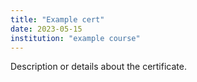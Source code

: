 ```yaml
---
title: "Example cert"
date: 2023-05-15
institution: "example course"
---
```

Description or details about the certificate.
